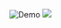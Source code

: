 

![Demo](https://user-images.githubusercontent.com/59767338/115348363-2c186d80-a1d0-11eb-8cc6-01bd539267ab.gif)
<img src="https://content.codecademy.com/courses/intermediate-javascript-requests/diagrams/fetch%20GET%20transparent.svg" >
